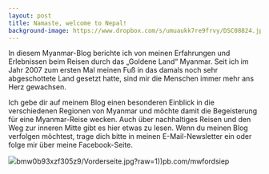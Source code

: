 ```yaml
---
layout: post
title: Namaste, welcome to Nepal!
background-image: https://www.dropbox.com/s/umuaukk7re9frvy/DSC08824.jpg?raw=1
---
```

In diesem Myanmar-Blog berichte ich von meinen Erfahrungen und Erlebnissen beim Reisen durch das „Goldene Land“ Myanmar. Seit ich im Jahr 2007 zum ersten Mal meinen Fuß in das damals noch sehr abgeschottete Land gesetzt hatte, sind mir die Menschen immer mehr ans Herz gewachsen.

Ich gebe dir auf meinem Blog einen besonderen Einblick in die verschiedenen Regionen von Myanmar und möchte damit die Begeisterung für eine Myanmar-Reise wecken. Auch über nachhaltiges Reisen und den Weg zur inneren Mitte gibt es hier etwas zu lesen. Wenn du meinen Blog verfolgen möchtest, trage dich bitte in meinen E-Mail-Newsletter ein oder folge mir über meine Facebook-Seite.


![](https://www.dropbox.com/s/umuaukk7re9frvy/DSC08824.jpg)bmw0b93xzf305z9/Vorderseite.jpg?raw=1))pb.com/mwfordsiep
<!--stackedit_data:
eyJoaXN0b3J5IjpbLTE5Mzg4NDkxNTksLTYzODg0NTQyN119
-->